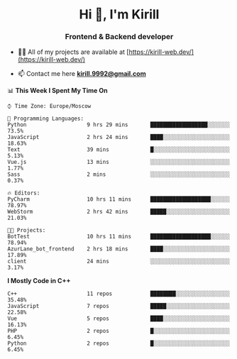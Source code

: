 <h1 align="center">Hi 👋, I'm Kirill</h1>
<h3 align="center">Frontend & Backend developer</h3>

- 👨‍💻 All of my projects are available at [https://kirill-web.dev/](https://kirill-web.dev/)

- 📫 Contact me here **kirill.9992@gmail.com**











<!--START_SECTION:waka-->
📊 **This Week I Spent My Time On** 

```text
⌚︎ Time Zone: Europe/Moscow

💬 Programming Languages: 
Python                   9 hrs 29 mins       ██████████████████░░░░░░░   73.5% 
JavaScript               2 hrs 24 mins       ████░░░░░░░░░░░░░░░░░░░░░   18.63% 
Text                     39 mins             █░░░░░░░░░░░░░░░░░░░░░░░░   5.13% 
Vue.js                   13 mins             ░░░░░░░░░░░░░░░░░░░░░░░░░   1.77% 
Sass                     2 mins              ░░░░░░░░░░░░░░░░░░░░░░░░░   0.37%

🔥 Editors: 
PyCharm                  10 hrs 11 mins      ███████████████████░░░░░░   78.97% 
WebStorm                 2 hrs 42 mins       █████░░░░░░░░░░░░░░░░░░░░   21.03%

🐱‍💻 Projects: 
BotTest                  10 hrs 11 mins      ███████████████████░░░░░░   78.94% 
AzurLane_bot_frontend    2 hrs 18 mins       ████░░░░░░░░░░░░░░░░░░░░░   17.89% 
client                   24 mins             ░░░░░░░░░░░░░░░░░░░░░░░░░   3.17%

```

**I Mostly Code in C++** 

```text
C++                      11 repos            ████████░░░░░░░░░░░░░░░░░   35.48% 
JavaScript               7 repos             █████░░░░░░░░░░░░░░░░░░░░   22.58% 
Vue                      5 repos             ████░░░░░░░░░░░░░░░░░░░░░   16.13% 
PHP                      2 repos             █░░░░░░░░░░░░░░░░░░░░░░░░   6.45% 
Python                   2 repos             █░░░░░░░░░░░░░░░░░░░░░░░░   6.45%

```



<!--END_SECTION:waka-->
